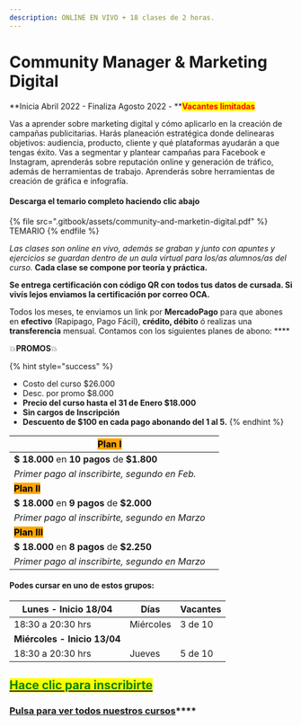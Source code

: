 ```yaml
---
description: ONLINE EN VIVO + 18 clases de 2 horas.
---
```


# Community Manager & Marketing Digital

**Inicia Abril 2022 - Finaliza Agosto 2022 - **<mark style="color:red;">**Vacantes limitadas**</mark>

Vas a aprender sobre marketing digital y cómo aplicarlo en la creación de campañas publicitarias. Harás planeación estratégica donde delinearas objetivos: audiencia, producto, cliente y qué plataformas ayudarán a que tengas éxito. Vas a segmentar y plantear campañas para Facebook e Instagram, aprenderás sobre reputación online y generación de tráfico, además de herramientas de trabajo. Aprenderás sobre herramientas de creación de gráfica e infografía.

#### Descarga el temario completo haciendo clic abajo

{% file src=".gitbook/assets/community-and-marketin-digital.pdf" %}
TEMARIO
{% endfile %}

_Las clases son online en vivo, además se graban y  junto con apuntes y ejercicios se guardan dentro de un aula virtual para los/as alumnos/as del curso._ **Cada clase se compone por teoría y práctica.**&#x20;

**Se entrega certificación con código QR con todos tus datos de cursada. Si vivís lejos enviamos la certificación por correo OCA.**

Todos los meses, te enviamos un link por **MercadoPago** para que abones en **efectivo** (Rapipago, Pago Fácil), **crédito, débito** ó realizas una **transferencia** mensual. Contamos con los siguientes planes de abono: ****&#x20;

💥**PROMOS**💥&#x20;

{% hint style="success" %}
* Costo del curso $26.000
* Desc. por promo $8.000
* **Precio del curso hasta el 31 de Enero $18.000**
* **Sin cargos de Inscripción**
* **Descuento de $100 en cada pago abonando del 1 al 5.**&#x20;
{% endhint %}

| <mark style="background-color:orange;">**Plan I**</mark>   |   |
| ---------------------------------------------------------- | - |
| **$ 18.000** en **10 pagos** de **$1.800**                 |   |
| _Primer pago al inscribirte, segundo en Feb._              |   |
| <mark style="background-color:orange;">**Plan II**</mark>  |   |
| **$ 18.000** en **9 pagos** de **$2.000**                  |   |
| _Primer pago al inscribirte, segundo en Marzo_             |   |
| <mark style="background-color:orange;">**Plan III**</mark> |   |
| **$ 18.000** en **8 pagos** de **$2.250**                  |   |
| _Primer pago al inscribirte, segundo en Marzo_             |   |

#### Podes cursar en uno de estos grupos:

| **Lunes - Inicio 18/04**     | Días      | Vacantes |
| ---------------------------- | --------- | -------- |
| 18:30 a 20:30 hrs            | Miércoles | 3 de 10  |
| **Miércoles - Inicio 13/04** |           |          |
| 18:30 a 20:30 hrs            | Jueves    | 5 de 10  |

## <mark style="color:green;"></mark>[<mark style="color:green;">Hace clic para inscribirte</mark>](https://wa.me/+5491164622877?text=Hola,%20le%C3%AD%20toda%20la%20info%20del%20curso%20de%20Community%20Manager%20y%20Marketing%20Digital%20y%20quiero%20inscribirme)<mark style="color:green;"></mark>

### [**Pulsa para ver todos nuestros cursos**](./)****
